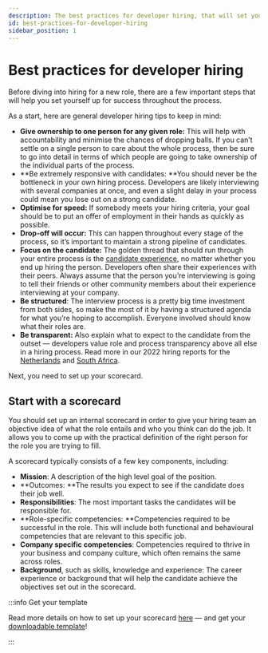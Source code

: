 ```yaml
---
description: The best practices for developer hiring, that will set you up for success throughout the hiring process.
id: best-practices-for-developer-hiring
sidebar_position: 1
---
```

# Best practices for developer hiring

Before diving into hiring for a new role, there are a few important steps that will help you set yourself up for success throughout the process. 

As a start, here are general developer hiring tips to keep in mind:

* **Give ownership to one person for any given role:** This will help with accountability and minimise the chances of dropping balls. If you can’t settle on a single person to care about the whole process, then be sure to go into detail in terms of which people are going to take ownership of the individual parts of the process. 
* **Be extremely responsive with candidates: **You should never be the bottleneck in your own hiring process. Developers are likely interviewing with several companies at once, and even a slight delay in your process could mean you lose out on a strong candidate. 
* **Optimise for speed:** If somebody meets your hiring criteria, your goal should be to put an offer of employment in their hands as quickly as possible.
* **Drop-off will occur:** This can happen throughout every stage of the process, so it’s important to maintain a strong pipeline of candidates.
* **Focus on the candidate:** The golden thread that should run through your entire process is the [candidate experience](https://www.offerzen.com/blog/hiring-developers-why-a-candidates-experience-matters), no matter whether you end up hiring the person. Developers often share their experiences with their peers. Always assume that the person you’re interviewing is going to tell their friends or other community members about their experience interviewing at your company.
* **Be structured**: The interview process is a pretty big time investment from both sides, so make the most of it by having a structured agenda for what you’re hoping to accomplish. Everyone involved should know what their roles are. 
* **Be transparent:** Also explain what to expect to the candidate from the outset — developers value role and process transparency above all else in a hiring process. Read more in our 2022 hiring reports for the [Netherlands](https://www.offerzen.com/resources/software-developer-netherlands-hiring-report) and [South Africa](https://www.offerzen.com/resources/software-developer-south-africa-hiring-report).

Next, you need to set up your scorecard.

## Start with a scorecard

You should set up an internal scorecard in order to give your hiring team an objective idea of what the role entails and who you think can do the job. It allows you to come up with the practical definition of the right person for the role you are trying to fill. 

A scorecard typically consists of a few key components, including:

* **Mission**: A description of the high level goal of the position.
* **Outcomes: **The results you expect to see if the candidate does their job well.
* **Responsibilities**: The most important tasks the candidates will be responsible for.
* **Role-specific competencies: **Competencies required to be successful in the role. This will include both functional and behavioural competencies that are relevant to this specific job.
* **Company specific competencies**: Competencies required to thrive in your business and company culture, which often remains the same across roles.
* **Background**, such as skills, knowledge and experience: The career experience or background that will help the candidate achieve the objectives set out in the scorecard.

:::info Get your template

Read more details on how to set up your scorecard [here](https://www.offerzen.com/blog/how-to-create-a-scorecard-for-a-new-role) — and get your [downloadable template](https://docs.google.com/document/d/1Nf6PhUQdeCjv9l4f1YCUojNNDU24A_1zxQvedo5BCZg/copy)! 

:::
